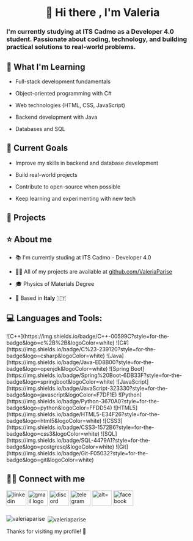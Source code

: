 <h1 align="center">👋 Hi there , I'm Valeria</h1>
<h3 align="left">I'm currently studying at ITS Cadmo as a Developer 4.0 student.  
Passionate about coding, technology, and building practical solutions to real-world problems.</h3>

<h2 align = "left"> 🧠 What I'm Learning </h2>

- Full-stack development fundamentals  

- Object-oriented programming with C#
  
- Web technologies (HTML, CSS, JavaScript)
   
- Backend development with Java
  
- Databases and SQL
  

<h2 align ="left"> 🌱 Current Goals </h2>

- Improve my skills in backend and database development
    
- Build real-world projects
  
- Contribute to open-source when possible
   
- Keep learning and experimenting with new tech
  

<h2 align ="left"> 💼 Projects </h2>


<h2 align="left">⭐️ About me</h2>

- 📚  I'm currently studing at ITS Cadmo - Developer 4.0

- 👨‍💻 All of my projects are available at [github.com/ValeriaParise](github.com/ValeriaParise)
  
- 🎓 Physics of Materials Degree
  
- 📍 Based in **Italy** 🇮🇹

  
  
<h2 align="left"> 💻 Languages and Tools:</h2>
<div align="left">
  ![C++](https://img.shields.io/badge/C++-00599C?style=for-the-badge&logo=c%2B%2B&logoColor=white)
  ![C#](https://img.shields.io/badge/C%23-239120?style=for-the-badge&logo=csharp&logoColor=white)
  ![Java](https://img.shields.io/badge/Java-ED8B00?style=for-the-badge&logo=openjdk&logoColor=white)
  ![Spring Boot](https://img.shields.io/badge/Spring%20Boot-6DB33F?style=for-the-badge&logo=springboot&logoColor=white)
  ![JavaScript](https://img.shields.io/badge/JavaScript-323330?style=for-the-badge&logo=javascript&logoColor=F7DF1E)
  ![Python](https://img.shields.io/badge/Python-3670A0?style=for-the-badge&logo=python&logoColor=FFDD54)
  ![HTML5](https://img.shields.io/badge/HTML5-E34F26?style=for-the-badge&logo=html5&logoColor=white)
  ![CSS3](https://img.shields.io/badge/CSS3-1572B6?style=for-the-badge&logo=css3&logoColor=white)
  ![SQL](https://img.shields.io/badge/SQL-4479A1?style=for-the-badge&logo=postgresql&logoColor=white)
  ![Git](https://img.shields.io/badge/Git-F05032?style=for-the-badge&logo=git&logoColor=white)
</div>


<h2 align="left">  🤝🏻 Connect with me</h2>
<div align="left">
<a href="https://www.linkedin.com/in/valeria-parise-7a90/" target="blank"><img src="https://raw.githubusercontent.com/maurodesouza/profile-readme-generator/master/src/assets/icons/social/linkedin/default.svg" width="52" height="40" alt="linkedin logo"/></a>
<a href="mailto:parisevaleria@gmail.com" target="blank"><img src="https://raw.githubusercontent.com/maurodesouza/profile-readme-generator/master/src/assets/icons/social/gmail/default.svg" width="52" height="40" alt="gmail logo"/></a>
<a href = "https://discordapp.com/users/590842588601384977/" target = "blank"><img src="https://raw.githubusercontent.com/maurodesouza/profile-readme-generator/master/src/assets/icons/social/discord/default.svg" width="52" height="40" alt="discord logo"/></a>
<a href = "https://msng.link/o?valeriap_07=tg" target="blank"><img src="https://raw.githubusercontent.com/maurodesouza/profile-readme-generator/master/src/assets/icons/social/telegram/default.svg" width="52" height="40" alt="telegram logo"/></a>
<a href="https://instagram.com/_.airela.v._" target="blank"><img src="https://raw.githubusercontent.com/maurodesouza/profile-readme-generator/master/src/assets/icons/social/instagram/default.svg" width="52" height="40" alt="alt="_.airela.v._""/></a>
<a href="https://fb.com/parisevaleria" target="blank"><img src="https://raw.githubusercontent.com/maurodesouza/profile-readme-generator/master/src/assets/icons/social/facebook/default.svg" width="52" height="40" alt="facebook logo"/></a>
</div>


###
<p><img align="left" src="https://github-readme-stats.vercel.app/api/top-langs?username=valeriaparise&show_icons=true&theme=radical&title_color=8E2DE2&text_color=fff&icon_color=8E2DE2"&locale=en&layout=compact" alt="valeriaparise" /></p>

<p>&nbsp;<img align="center" src="https://github-readme-stats.vercel.app/api?username=valeriaparise&show_icons=true&theme=radical&title_color=8E2DE2&text_color=fff&icon_color=8E2DE2"&locale=en&layout=compact& locale=en" alt="valeriaparise" /></p>


Thanks for visiting my profile! 🚀

